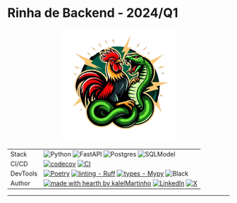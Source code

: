 # Rinha de Backend - 2024/Q1

<div align="center">

<img src="https://github.com/kalelmartinho/rinha-backend-2024-q1-fastapi/blob/master/docs/assets/rinhapy.png" alt="Logo Rinha de Backend Python" width="256" role="img">


| | |
| --- | --- |
| Stack | ![Python](https://img.shields.io/badge/python-3670A0?style=flat&logo=python&logoColor=ffdd54) ![FastAPI](https://img.shields.io/badge/FastAPI-005571?style=flat&logo=fastapi) ![Postgres](https://img.shields.io/badge/postgres-%23316192.svg?style=flat&logo=postgresql&logoColor=white) ![SQLModel](https://img.shields.io/badge/SQLModel%20-darkorchid?style=flat&link=com) |
| CI/CD | [![codecov](https://codecov.io/gh/kalelmartinho/rinha-backend-2024-q1-fastapi/graph/badge.svg?token=JMoe966pXm)](https://codecov.io/gh/kalelmartinho/rinha-backend-2024-q1-fastapi) [![CI](https://github.com/kalelmartinho/rinha-backend-2024-q1-fastapi/actions/workflows/testes-rinha.yml/badge.svg)](https://github.com/kalelmartinho/rinha-backend-2024-q1-fastapi/actions/workflows/testes-rinha.yml) |
| DevTools | [![Poetry](https://img.shields.io/endpoint?url=https://python-poetry.org/badge/v0.json)](https://python-poetry.org/) [![linting - Ruff](https://img.shields.io/endpoint?url=https://raw.githubusercontent.com/astral-sh/ruff/main/assets/badge/v2.json)](https://github.com/astral-sh/ruff) [![types - Mypy](https://img.shields.io/badge/types-Mypy-blue.svg)](https://github.com/python/mypy) ![Black](https://img.shields.io/badge/code%20style-black-black?style=flat) |
| Author | [![made with hearth by kalelMartinho](https://img.shields.io/badge/made%20with%20%E2%99%A5%20by-kalelMartinho-ff1414.svg?style=flat)](https://github.com/kalelmartinho) [![LinkedIn](https://img.shields.io/badge/linkedin-%230077B5.svg?style=flat&logo=linkedin&logoColor=white)](https://www.linkedin.com/in/kalelmartinho/) [![X](https://img.shields.io/badge/X-%23000000.svg?style=flat&logo=X&logoColor=white)](https://x.com/kalelmartinho/)

</div>

-----
